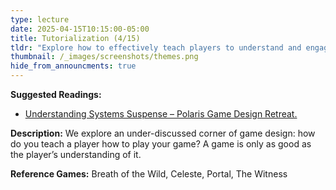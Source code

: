 ```yaml
---
type: lecture
date: 2025-04-15T10:15:00-05:00
title: Tutorialization (4/15)
tldr: "Explore how to effectively teach players to understand and engage with your game."
thumbnail: /_images/screenshots/themes.png
hide_from_announcments: true
---
```

**Suggested Readings:**
- [Understanding Systems Suspense – Polaris Game Design Retreat.](https://polarisgamedesign.com/2023/understanding-systems-suspense/)

**Description:**
We explore an under-discussed corner of game design: how do you teach a player how to play your game? A game is only as good as the player’s understanding of it.

**Reference Games:**
Breath of the Wild, Celeste, Portal, The Witness
